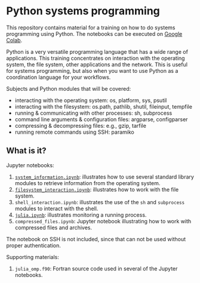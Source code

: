 # Python systems programming

This repository contains material for a training on how to do systems
programming using Python.  The notebooks can be executed on
[Google Colab](https://colab.research.google.com/).

Python is a very versatile programming language that has a wide range of
applications.  This training concentrates on interaction with the
operating system, the file system, other applications and the network.
This is useful for systems programming, but also when you want to use
Python as a coordination language for your workflows.

Subjects and Python modules that will be covered:

  * interacting with the operating system: os, platform, sys, psutil
  * interacting with the filesystem: os.path, pathlib, shutil,
    fileinput, tempfile
  * running & communicating with other processes: sh, subprocess
  * command line arguments & configuration files: argparse, configparser
  * compressing & decompressing files: e.g., gzip, tarfile
  * running remote commands using SSH: paramiko


## What is it?

Jupyter notebooks:

  1. [`system_information.ipynb`](https://colab.research.google.com/github/gjbex/PythonSysProg/blob/master/system_information.ipynb):
     illustrates how to use several standard library modules to
     retrieve information from the operating system.
  1. [`filesystem_interaction.ipynb`](https://colab.research.google.com/github/gjbex/PythonSysProg/blob/master/filesystem_interaction.ipynb):
     illustrates how to work with the file system.
  1. `shell_interaction.ipynb`: illustrates the use of the `sh` and
     `subprocess` modules to interact with the shell.
  1. [`julia.ipynb`](https://colab.research.google.com/github/gjbex/PythonSysProg/blob/master/julia.ipynb):
     illustrates monitoring a running process.
  1. `compressed_files.ipynb`: Jupyter notebook illustrating how to
     work with compressed files and archives.

The notebook on SSH is not included, since that can not be used
without proper authentication.

Supporting materials:

  1. `julia_omp.f90`: Fortran source code used in several of the Jupyter
     notebooks.
     
